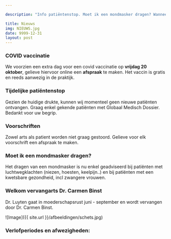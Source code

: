 ```yaml
---

description: "Info patiëntenstop. Moet ik een mondmasker dragen? Wanneer is mijn dokter in verlof?"

title: Nieuws
img: NIEUWS.jpg
date: 9999-12-31
layout: post
---
```


### COVID vaccinatie
We voorzien een extra dag voor een covid vaccinatie op **vrijdag 20 oktober**, gelieve hiervoor online een **afspraak** te maken. Het vaccin is gratis en reeds aanwezig in de praktijk. 

### Tijdelijke patiëntenstop
Gezien de huidige drukte, kunnen wij momenteel geen nieuwe patiënten ontvangen. Graag enkel gekende patiënten met Globaal Medisch Dossier. Bedankt voor uw begrip.

### Voorschriften
Zowel arts als patient worden niet graag gestoord. Gelieve voor elk voorschrift een afspraak te maken.

### Moet ik een mondmasker dragen?
Het dragen van een mondmasker is nu enkel geadviseerd bij patiënten met luchtwegklachten (niezen, hoesten, keelpijn..) en bij patiënten met een kwetsbare gezondheid, incl zwangere vrouwen. 

### Welkom vervangarts Dr. Carmen Binst
Dr. Luyten gaat in moederschapsrust juni - september en wordt vervangen door Dr. Carmen Binst. 


![Image]({{ site.url }}/afbeeldingen/schets.jpg)



### Verlofperiodes en afwezigheden:

                                          


